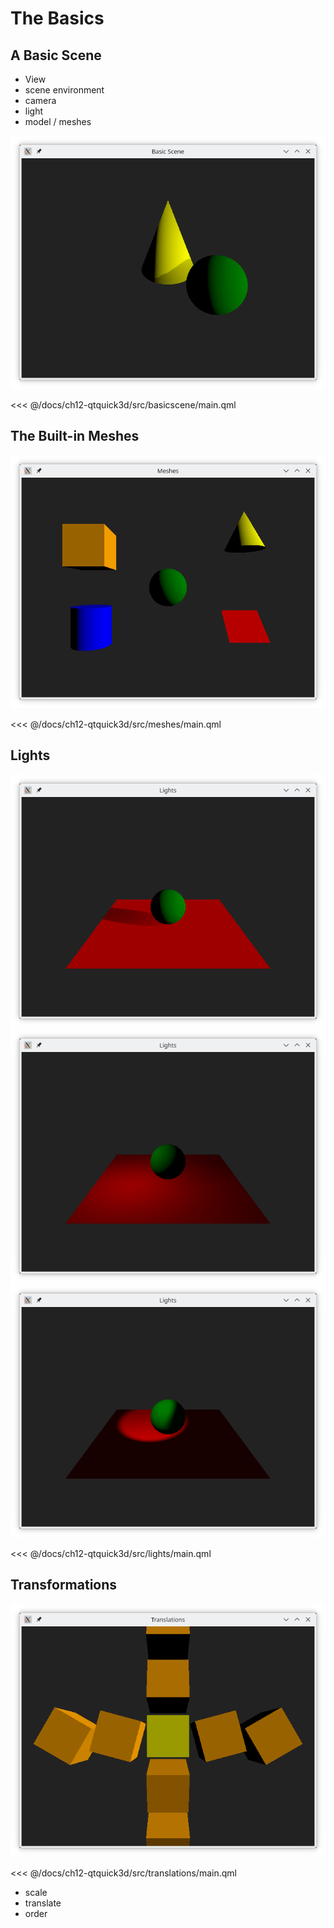 # The Basics

## A Basic Scene

- View
- scene environment
- camera
- light
- model / meshes

![image](./assets/basicscene.png)
    
<<< @/docs/ch12-qtquick3d/src/basicscene/main.qml

## The Built-in Meshes

![image](./assets/meshes.png)

<<< @/docs/ch12-qtquick3d/src/meshes/main.qml

## Lights

![image](./assets/light_directional.png)
![image](./assets/light_point.png)
![image](./assets/light_spot.png)

<<< @/docs/ch12-qtquick3d/src/lights/main.qml

## Transformations

![image](./assets/rotation.png)

<<< @/docs/ch12-qtquick3d/src/translations/main.qml

- scale
- translate
- order
